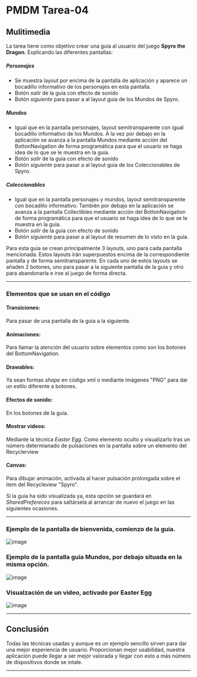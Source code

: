 # PMDM Tarea-04
## Mulitimedia

La tarea tiene como objetivo crear una guia al usuario del juego **Spyro the Dragon**. Explicando las diferentes 
pantallas:

 ##### Personajes
- Se muestra layout por encima de la pantalla de aplicación y aparece un bocadillo informativo de los personajes en esta pantalla.
- Botón _salir_ de la guia con efecto de sonido
- Botón _siguiente_ para pasar a al layout guia de los Mundos de Spyro.
           
##### Mundos
- Igual que en la pantalla personajes, layout semitransparente con igual bocadillo informativo de los Mundos. A la vez por debajo en la aplicación se avanza a la pantalla Mundos mediante acción del BottonNavigation de forma programática para que el usuario se haga idea de lo que se le muestra en la guia.
- Botón _salir_ de la guia con efecto de sonido
- Botón _siguiente_ para pasar a al layout guia de los Coleccionables de Spyro.
           

##### Coleccionables
- Igual que en la pantalla personajes y mundos, layout semitransparente con bocadillo informativo. También por debajo en la aplicación se avanza a la pantalla Collectibles mediante acción del BottonNavigation de forma programática para que el usuario se haga idea de lo que se le muestra en la guia.
- Botón _salir_ de la guia con efecto de sonido
- Botón _siguiente_ para pasar a al layout de resumen de lo visto en la guia.
           

Para esta guia se crean principalmente 3 layouts, uno para cada pantalla mencionada. Estos layouts irán superpuestos
encima de la correspondiente pantalla y de forma semitransparente. En cada uno de estos layouts se añaden 2 botones, 
uno para pasar a la siguiente pantalla de la guia y otro para abandonarla e irse al juego de forma directa.

***
### Elementos que se usan en el código

#### __Transiciones:__ 
Para pasar de una pantalla de la guia a la siguiente.

#### __Animaciones:__ 
Para llamar la atención del usuario sobre elementos como son los botones del BottomNavigation.

#### __Drawables:__ 
Ya sean formas _shape_ en código xml o mediante imágenes "PNG" para dar un estilo diferente a botones.

#### __Efectos de sonido:__
En los botones de la guia.

#### __Mostrar videos:__ 
Mediante la técnica _Easter Egg_. Como elemento oculto y visualizarlo tras un número determianado de pulsaciones en la pantalla sobre un elemento del Recyclerview
  
#### __Canvas:__ 
Para dibujar animación, activada al hacer pulsación prolongada sobre el item del Recycleview "Spyro".


Si la guia ha sido visualizada ya, esta opción se guardará en *SharedPrefereces* para saltársela al arrancar de nuevo el juego en las siguientes ocasiones.

***

### Ejemplo de la pantalla de bienvenida, comienzo de la guia.

![image](https://github.com/user-attachments/assets/a8d03d30-b7eb-47c1-b882-a710f72ed755) 


### Ejemplo de la pantalla guia Mundos, por debajo situada en la misma opción.

![image](https://github.com/user-attachments/assets/ef9adc37-b1d9-41eb-a671-e3690e5d51d9)

### Visualzación de un video, activado por Easter Egg

![image](https://github.com/user-attachments/assets/7ac13d1f-d6cf-40f8-a109-b1c79c4cc56b)


***
## Conclusión

Todas las técnicas usadas y aunque es un ejemplo sencillo sirven para dar una mejor experiencia de usuario. Proporcionan mejor usabilidad, nuestra aplicación puede llegar a ser mejor valorada y llegar con esto a más número de dispositivos donde se intale.

***
